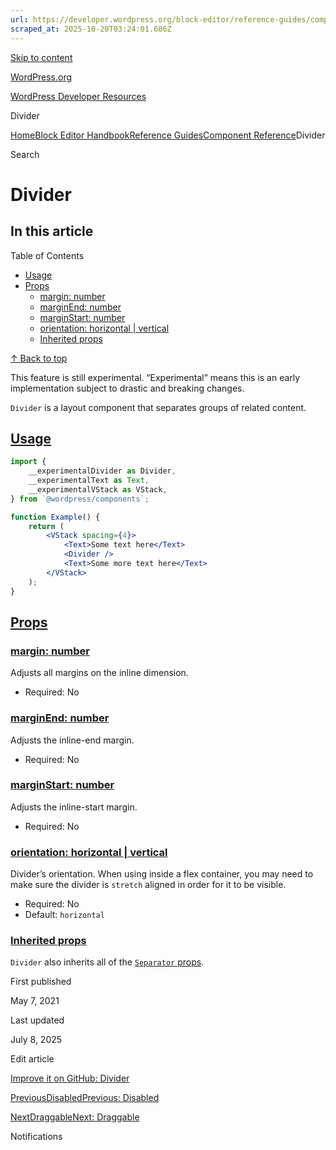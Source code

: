 ```yaml
---
url: https://developer.wordpress.org/block-editor/reference-guides/components/divider
scraped_at: 2025-10-20T03:24:01.686Z
---
```


[Skip to content](https://developer.wordpress.org/block-editor/reference-guides/components/divider/#wp--skip-link--target)

[WordPress.org](https://wordpress.org/)

[WordPress Developer Resources](https://developer.wordpress.org/)

Divider


[Home](https://developer.wordpress.org/)[Block Editor Handbook](https://developer.wordpress.org/block-editor/)[Reference Guides](https://developer.wordpress.org/block-editor/reference-guides/)[Component Reference](https://developer.wordpress.org/block-editor/reference-guides/components/)Divider

Search

# Divider

## In this article

Table of Contents

- [Usage](https://developer.wordpress.org/block-editor/reference-guides/components/divider/#usage)
- [Props](https://developer.wordpress.org/block-editor/reference-guides/components/divider/#props)
  - [margin: number](https://developer.wordpress.org/block-editor/reference-guides/components/divider/#margin-number)
  - [marginEnd: number](https://developer.wordpress.org/block-editor/reference-guides/components/divider/#marginend-number)
  - [marginStart: number](https://developer.wordpress.org/block-editor/reference-guides/components/divider/#marginstart-number)
  - [orientation: horizontal \| vertical](https://developer.wordpress.org/block-editor/reference-guides/components/divider/#orientation-horizontal-vertical)
  - [Inherited props](https://developer.wordpress.org/block-editor/reference-guides/components/divider/#inherited-props)

[↑ Back to top](https://developer.wordpress.org/block-editor/reference-guides/components/divider/#wp--skip-link--target)

This feature is still experimental. “Experimental” means this is an early implementation subject to drastic and breaking changes.

`Divider` is a layout component that separates groups of related content.

## [Usage](https://developer.wordpress.org/block-editor/reference-guides/components/divider/\#usage)

```jsx
import {
    __experimentalDivider as Divider,
    __experimentalText as Text,
    __experimentalVStack as VStack,
} from `@wordpress/components`;

function Example() {
    return (
        <VStack spacing={4}>
            <Text>Some text here</Text>
            <Divider />
            <Text>Some more text here</Text>
        </VStack>
    );
}

```

## [Props](https://developer.wordpress.org/block-editor/reference-guides/components/divider/\#props)

### [margin: number](https://developer.wordpress.org/block-editor/reference-guides/components/divider/\#margin-number)

Adjusts all margins on the inline dimension.

- Required: No

### [marginEnd: number](https://developer.wordpress.org/block-editor/reference-guides/components/divider/\#marginend-number)

Adjusts the inline-end margin.

- Required: No

### [marginStart: number](https://developer.wordpress.org/block-editor/reference-guides/components/divider/\#marginstart-number)

Adjusts the inline-start margin.

- Required: No

### [orientation: horizontal \| vertical](https://developer.wordpress.org/block-editor/reference-guides/components/divider/\#orientation-horizontal-vertical)

Divider’s orientation. When using inside a flex container, you may need to make sure the divider is `stretch` aligned in order for it to be visible.

- Required: No
- Default: `horizontal`

### [Inherited props](https://developer.wordpress.org/block-editor/reference-guides/components/divider/\#inherited-props)

`Divider` also inherits all of the [`Separator` props](https://ariakit.org/reference/separator#optional-props).

First published

May 7, 2021

Last updated

July 8, 2025

Edit article

[Improve it on GitHub: Divider](https://github.com/WordPress/gutenberg/edit/trunk/packages/components/src/divider/README.md)

[PreviousDisabledPrevious: Disabled](https://developer.wordpress.org/block-editor/reference-guides/components/disabled/)

[NextDraggableNext: Draggable](https://developer.wordpress.org/block-editor/reference-guides/components/draggable/)

Notifications